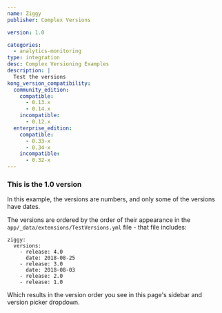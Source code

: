 ```yaml
---
name: Ziggy
publisher: Complex Versions

version: 1.0

categories:
  - analytics-monitoring
type: integration
desc: Complex Versioning Examples
description: |
  Test the versions
kong_version_compatibility:
  community_edition:
    compatible:
      - 0.13.x
      - 0.14.x
    incompatible:
      - 0.12.x
  enterprise_edition:
    compatible:
      - 0.33-x
      - 0.34-x
    incompatible:
      - 0.32-x
---
```


### This is the 1.0 version

In this example, the versions are numbers, and only some of the versions have dates.

The versions are ordered by the order of their appearance in the `app/_data/extensions/TestVersions.yml` file - that file includes:

```
ziggy:
  versions:
    - release: 4.0
      date: 2018-08-25
    - release: 3.0
      date: 2018-08-03
    - release: 2.0
    - release: 1.0
```

Which results in the version order you see in this page's sidebar and version picker dropdown.

